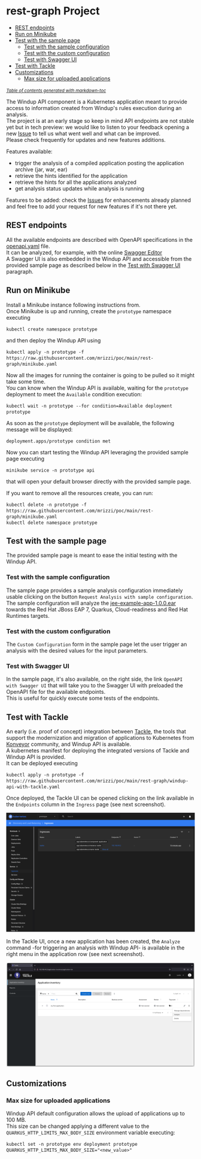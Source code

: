 # rest-graph Project

- [REST endpoints](#rest-endpoints)
- [Run on Minikube](#run-on-minikube)
- [Test with the sample page](#test-with-the-sample-page)
  * [Test with the sample configuration](#test-with-the-sample-configuration)
  * [Test with the custom configuration](#test-with-the-custom-configuration)
  * [Test with Swagger UI](#test-with-swagger-ui)
- [Test with Tackle](#test-with-tackle)
- [Customizations](#customizations)
  * [Max size for uploaded applications](#max-size-for-uploaded-applications)

<small><i><a href='http://ecotrust-canada.github.io/markdown-toc/'>Table of contents generated with markdown-toc</a></i></small>

The Windup API component is a Kubernetes application meant to provide access to information created from Windup's rules execution during an analysis.  
The project is at an early stage so keep in mind API endpoints are not stable yet but in tech preview: we would like to listen to your feedback opening a new [Issue](https://github.com/mrizzi/poc/issues) to tell us what went well and what can be improved.  
Please check frequently for updates and new features additions.  

Features available:
* trigger the analysis of a compiled application posting the application archive (jar, war, ear)
* retrieve the hints identified for the application
* retrieve the hints for all the applications analyzed
* get analysis status updates while analysis is running

Features to be added: check the [Issues](https://github.com/mrizzi/poc/issues) for enhancements already planned and feel free to add your request for new features if it's not there yet.  

## REST endpoints

All the available endpoints are described with OpenAPI specifications in the [openapi.yaml](src/main/resources/META-INF/openapi.yaml) file.  
It can be analyzed, for example, with the online [Swagger Editor](https://editor.swagger.io/?url=https://raw.githubusercontent.com/mrizzi/poc/main/rest-graph/src/main/resources/META-INF/openapi.yaml)  
A Swagger UI is also embedded in the Windup API and accessible from the provided sample page as described below in the [Test with Swagger UI](#test-with-swagger-ui) paragraph.  

## Run on Minikube
Install a Minikube instance following instructions from.  
Once Minikube is up and running, create the `prototype` namespace executing
```shell
kubectl create namespace prototype
```
and then deploy the Windup API using
```shell
kubectl apply -n prototype -f https://raw.githubusercontent.com/mrizzi/poc/main/rest-graph/minikube.yaml
```
Now all the images for running the container is going to be pulled so it might take some time.  
You can know when the Windup API is available, waiting for the `prototype` deployment to meet the `Available` condition execution:
```shell
kubectl wait -n prototype --for condition=Available deployment prototype
```
As soon as the `prototype` deployment will be available, the following message will be displayed:
```shell
deployment.apps/prototype condition met
```
Now you can start testing the Windup API leveraging the provided sample page executing
```shell
minikube service -n prototype api
```
that will open your default browser directly with the provided sample page.  

If you want to remove all the resources create, you can run:
```shell
kubectl delete -n prototype -f https://raw.githubusercontent.com/mrizzi/poc/main/rest-graph/minikube.yaml
kubectl delete namespace prototype
```

## Test with the sample page

The provided sample page is meant to ease the initial testing with the Windup API.  

### Test with the sample configuration

The sample page provides a sample analysis configuration immediately usable clicking on the button `Request Analysis with sample configuration`.  
The sample configuration will analyze the [jee-example-app-1.0.0.ear](./src/main/resources/META-INF/resources/samples/jee-example-app-1.0.0.ear) towards the Red Hat JBoss EAP 7, Quarkus, Cloud-readiness and Red Hat Runtimes targets.  

### Test with the custom configuration

The `Custom Configuration` form in the sample page let the user trigger an analysis with the desired values for the input parameters.  

### Test with Swagger UI

In the sample page, it's also available, on the right side, the link `OpenAPI with Swagger UI` that will take you to the Swagger UI with preloaded the OpenAPI file for the available endpoints.  
This is useful for quickly execute some tests of the endpoints.

## Test with Tackle

An early (i.e. proof of concept) integration between [Tackle](https://github.com/konveyor/tackle), the tools that support the modernization and migration of applications to Kubernetes from [Konveyor](https://www.konveyor.io/) community, and Windup API is available.  
A kubernetes manifest for deploying the integrated versions of Tackle and Windup API is provided.  
It can be deployed executing
```shell
kubectl apply -n prototype -f https://raw.githubusercontent.com/mrizzi/poc/main/rest-graph/windup-api-with-tackle.yaml
```
Once deployed, the Tackle UI can be opened clicking on the link available in the `Endpoints` column in the `Ingress` page (see next screenshot).  

![Tackle Minikube Ingress](docs/images/tackle-minikube-ingress.png?raw=true "Tackle Minikube Ingress")  

In the Tackle UI, once a new application has been created, the `Analyze` command -for triggering an analysis with Windup API- is available in the right menu in the application row (see next screenshot).  

![Tackle analyze application](docs/images/tackle-select-analyze.png?raw=true "Tackle analyze application")  

## Customizations

### Max size for uploaded applications

Windup API default configuration allows the upload of applications up to 100 MB.  
This size can be changed applying a different value to the `QUARKUS_HTTP_LIMITS_MAX_BODY_SIZE` environment variable executing:
```shell
kubectl set -n prototype env deployment prototype QUARKUS_HTTP_LIMITS_MAX_BODY_SIZE="<new_value>"
```
